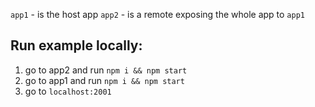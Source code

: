 `app1` - is the host app `app2` - is a remote exposing the whole app to `app1`

## Run example locally:

1. go to app2 and run `npm i && npm start`
2. go to app1 and run `npm i && npm start`
3. go to `localhost:2001`
